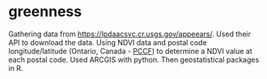 # greenness
Gathering data from https://lpdaacsvc.cr.usgs.gov/appeears/. Used their API to download the data. Using NDVI data and postal code longitude/latitude (Ontario, Canada - [PCCF](https://crdcn.org/datasets/pccf-postal-code-conversion-file)) to determine a NDVI value at each postal code. 
Used ARCGIS with python. Then geostatistical packages in R. 
